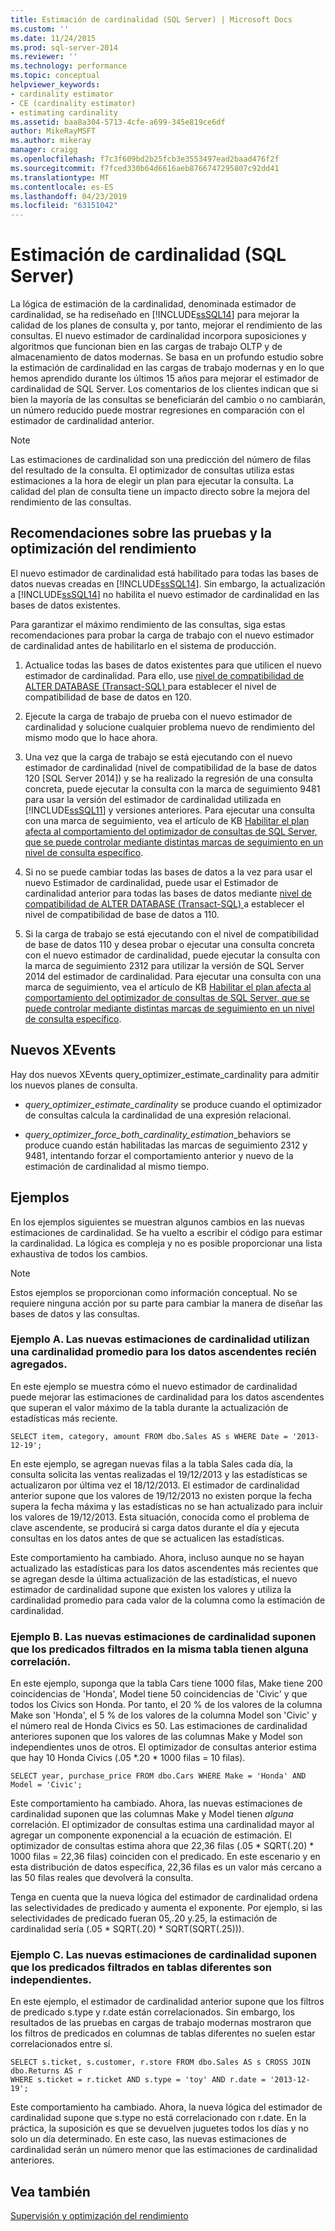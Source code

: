 ```yaml
---
title: Estimación de cardinalidad (SQL Server) | Microsoft Docs
ms.custom: ''
ms.date: 11/24/2015
ms.prod: sql-server-2014
ms.reviewer: ''
ms.technology: performance
ms.topic: conceptual
helpviewer_keywords:
- cardinality estimator
- CE (cardinality estimator)
- estimating cardinality
ms.assetid: baa8a304-5713-4cfe-a699-345e819ce6df
author: MikeRayMSFT
ms.author: mikeray
manager: craigg
ms.openlocfilehash: f7c3f609bd2b25fcb3e3553497ead2baad476f2f
ms.sourcegitcommit: f7fced330b64d6616aeb8766747295807c92dd41
ms.translationtype: MT
ms.contentlocale: es-ES
ms.lasthandoff: 04/23/2019
ms.locfileid: "63151042"
---
```

# <a name="cardinality-estimation-sql-server"></a>Estimación de cardinalidad (SQL Server)
  La lógica de estimación de la cardinalidad, denominada estimador de cardinalidad, se ha rediseñado en [!INCLUDE[ssSQL14](../../includes/sssql14-md.md)] para mejorar la calidad de los planes de consulta y, por tanto, mejorar el rendimiento de las consultas. El nuevo estimador de cardinalidad incorpora suposiciones y algoritmos que funcionan bien en las cargas de trabajo OLTP y de almacenamiento de datos modernas. Se basa en un profundo estudio sobre la estimación de cardinalidad en las cargas de trabajo modernas y en lo que hemos aprendido durante los últimos 15 años para mejorar el estimador de cardinalidad de SQL Server. Los comentarios de los clientes indican que si bien la mayoría de las consultas se beneficiarán del cambio o no cambiarán, un número reducido puede mostrar regresiones en comparación con el estimador de cardinalidad anterior.  
  
> [!NOTE]  
>  Las estimaciones de cardinalidad son una predicción del número de filas del resultado de la consulta. El optimizador de consultas utiliza estas estimaciones a la hora de elegir un plan para ejecutar la consulta. La calidad del plan de consulta tiene un impacto directo sobre la mejora del rendimiento de las consultas.  
  
## <a name="performance-testing-and-tuning-recommendations"></a>Recomendaciones sobre las pruebas y la optimización del rendimiento  
 El nuevo estimador de cardinalidad está habilitado para todas las bases de datos nuevas creadas en [!INCLUDE[ssSQL14](../../includes/sssql14-md.md)]. Sin embargo, la actualización a [!INCLUDE[ssSQL14](../../includes/sssql14-md.md)] no habilita el nuevo estimador de cardinalidad en las bases de datos existentes.  
  
 Para garantizar el máximo rendimiento de las consultas, siga estas recomendaciones para probar la carga de trabajo con el nuevo estimador de cardinalidad antes de habilitarlo en el sistema de producción.  
  
1.  Actualice todas las bases de datos existentes para que utilicen el nuevo estimador de cardinalidad. Para ello, use [nivel de compatibilidad de ALTER DATABASE &#40;Transact-SQL&#41; ](/sql/t-sql/statements/alter-database-transact-sql-compatibility-level) para establecer el nivel de compatibilidad de base de datos en 120.  
  
2.  Ejecute la carga de trabajo de prueba con el nuevo estimador de cardinalidad y solucione cualquier problema nuevo de rendimiento del mismo modo que lo hace ahora.  
  
3.  Una vez que la carga de trabajo se está ejecutando con el nuevo estimador de cardinalidad (nivel de compatibilidad de la base de datos 120 [SQL Server 2014]) y se ha realizado la regresión de una consulta concreta, puede ejecutar la consulta con la marca de seguimiento 9481 para usar la versión del estimador de cardinalidad utilizada en [!INCLUDE[ssSQL11](../../includes/sssql11-md.md)] y versiones anteriores. Para ejecutar una consulta con una marca de seguimiento, vea el artículo de KB [Habilitar el plan afecta al comportamiento del optimizador de consultas de SQL Server, que se puede controlar mediante distintas marcas de seguimiento en un nivel de consulta específico](https://support.microsoft.com/kb/2801413).  
  
4.  Si no se puede cambiar todas las bases de datos a la vez para usar el nuevo Estimador de cardinalidad, puede usar el Estimador de cardinalidad anterior para todas las bases de datos mediante [nivel de compatibilidad de ALTER DATABASE &#40;Transact-SQL&#41; ](/sql/t-sql/statements/alter-database-transact-sql-compatibility-level) a establecer el nivel de compatibilidad de base de datos a 110.  
  
5.  Si la carga de trabajo se está ejecutando con el nivel de compatibilidad de base de datos 110 y desea probar o ejecutar una consulta concreta con el nuevo estimador de cardinalidad, puede ejecutar la consulta con la marca de seguimiento 2312 para utilizar la versión de SQL Server 2014 del estimador de cardinalidad.  Para ejecutar una consulta con una marca de seguimiento, vea el artículo de KB [Habilitar el plan afecta al comportamiento del optimizador de consultas de SQL Server, que se puede controlar mediante distintas marcas de seguimiento en un nivel de consulta específico](https://support.microsoft.com/kb/2801413).  
  
## <a name="new-xevents"></a>Nuevos XEvents  
 Hay dos nuevos XEvents query_optimizer_estimate_cardinality para admitir los nuevos planes de consulta.  
  
-   *query_optimizer_estimate_cardinality* se produce cuando el optimizador de consultas calcula la cardinalidad de una expresión relacional.  
  
-   *query_optimizer_force_both_cardinality_estimation*_behaviors se produce cuando están habilitadas las marcas de seguimiento 2312 y 9481, intentando forzar el comportamiento anterior y nuevo de la estimación de cardinalidad al mismo tiempo.  
  
## <a name="examples"></a>Ejemplos  
 En los ejemplos siguientes se muestran algunos cambios en las nuevas estimaciones de cardinalidad. Se ha vuelto a escribir el código para estimar la cardinalidad. La lógica es compleja y no es posible proporcionar una lista exhaustiva de todos los cambios.  
  
> [!NOTE]  
>  Estos ejemplos se proporcionan como información conceptual. No se requiere ninguna acción por su parte para cambiar la manera de diseñar las bases de datos y las consultas.  
  
### <a name="example-a-new-cardinality-estimates-use-an-average-cardinality-for-recently-added-ascending-data"></a>Ejemplo A. Las nuevas estimaciones de cardinalidad utilizan una cardinalidad promedio para los datos ascendentes recién agregados.  
 En este ejemplo se muestra cómo el nuevo estimador de cardinalidad puede mejorar las estimaciones de cardinalidad para los datos ascendentes que superan el valor máximo de la tabla durante la actualización de estadísticas más reciente.  
  
```  
SELECT item, category, amount FROM dbo.Sales AS s WHERE Date = '2013-12-19';  
```  
  
 En este ejemplo, se agregan nuevas filas a la tabla Sales cada día, la consulta solicita las ventas realizadas el 19/12/2013 y las estadísticas se actualizaron por última vez el 18/12/2013. El estimador de cardinalidad anterior supone que los valores de 19/12/2013 no existen porque la fecha supera la fecha máxima y las estadísticas no se han actualizado para incluir los valores de 19/12/2013. Esta situación, conocida como el problema de clave ascendente, se producirá si carga datos durante el día y ejecuta consultas en los datos antes de que se actualicen las estadísticas.  
  
 Este comportamiento ha cambiado. Ahora, incluso aunque no se hayan actualizado las estadísticas para los datos ascendentes más recientes que se agregan desde la última actualización de las estadísticas, el nuevo estimador de cardinalidad supone que existen los valores y utiliza la cardinalidad promedio para cada valor de la columna como la estimación de cardinalidad.  
  
### <a name="example-b-new-cardinality-estimates-assume-filtered-predicates-on-the-same-table-have-some-correlation"></a>Ejemplo B. Las nuevas estimaciones de cardinalidad suponen que los predicados filtrados en la misma tabla tienen alguna correlación.  
 En este ejemplo, suponga que la tabla Cars tiene 1000 filas, Make tiene 200 coincidencias de 'Honda', Model tiene 50 coincidencias de 'Civic' y que todos los Civics son Honda. Por tanto, el 20 % de los valores de la columna Make son 'Honda', el 5 % de los valores de la columna Model son 'Civic' y el número real de Honda Civics es 50. Las estimaciones de cardinalidad anteriores suponen que los valores de las columnas Make y Model son independientes unos de otros. El optimizador de consultas anterior estima que hay 10 Honda Civics (.05 *.20 \* 1000 filas = 10 filas).  
  
```  
SELECT year, purchase_price FROM dbo.Cars WHERE Make = 'Honda' AND Model = 'Civic';  
```  
  
 Este comportamiento ha cambiado. Ahora, las nuevas estimaciones de cardinalidad suponen que las columnas Make y Model tienen *alguna* correlación. El optimizador de consultas estima una cardinalidad mayor al agregar un componente exponencial a la ecuación de estimación. El optimizador de consultas estima ahora que 22,36 filas (.05 * SQRT(.20) \* 1000 filas = 22,36 filas) coinciden con el predicado. En este escenario y en esta distribución de datos específica, 22,36 filas es un valor más cercano a las 50 filas reales que devolverá la consulta.  
  
 Tenga en cuenta que la nueva lógica del estimador de cardinalidad ordena las selectividades de predicado y aumenta el exponente. Por ejemplo, si las selectividades de predicado fueran 05,.20 y.25, la estimación de cardinalidad sería (.05 * SQRT(.20) \* SQRT(SQRT(.25))).  
  
### <a name="example-c-new-cardinality-estimates-assume-filtered-predicates-on-different-tables-are-independent"></a>Ejemplo C. Las nuevas estimaciones de cardinalidad suponen que los predicados filtrados en tablas diferentes son independientes.  
 En este ejemplo, el estimador de cardinalidad anterior supone que los filtros de predicado s.type y r.date están correlacionados. Sin embargo, los resultados de las pruebas en cargas de trabajo modernas mostraron que los filtros de predicados en columnas de tablas diferentes no suelen estar correlacionados entre sí.  
  
```  
SELECT s.ticket, s.customer, r.store FROM dbo.Sales AS s CROSS JOIN dbo.Returns AS r  
WHERE s.ticket = r.ticket AND s.type = 'toy' AND r.date = '2013-12-19';  
```  
  
 Este comportamiento ha cambiado. Ahora, la nueva lógica del estimador de cardinalidad supone que s.type no está correlacionado con r.date. En la práctica, la suposición es que se devuelven juguetes todos los días y no solo un día determinado. En este caso, las nuevas estimaciones de cardinalidad serán un número menor que las estimaciones de cardinalidad anteriores.  
  
## <a name="see-also"></a>Vea también  
 [Supervisión y optimización del rendimiento](monitor-and-tune-for-performance.md)  
  
  
